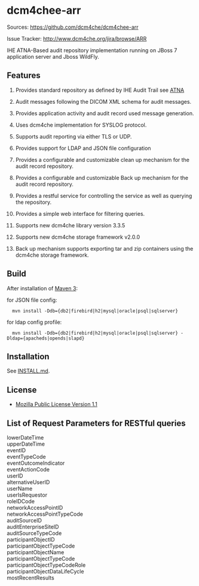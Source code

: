 dcm4chee-arr
============
Sources: https://github.com/dcm4che/dcm4chee-arr

Issue Tracker: http://www.dcm4che.org/jira/browse/ARR

IHE ATNA-Based audit repository implementation running on JBoss 7 application server and Jboss WildFly.

Features
-----
1. Provides standard repository as defined by IHE Audit Trail
see [ATNA](http://wiki.ihe.net/index.php?title=Audit_Trail_and_Node_Authentication)

  1. Audit messages following the DICOM XML schema for audit messages.

  2. Provides application activity and audit record used message generation.

  3. Uses dcm4che implementation for SYSLOG protocol.

 4. Supports audit reporting via either TLS or UDP.

2. Provides support for LDAP and JSON file configuration

3. Provides a configurable and customizable clean up mechanism for the audit record repository.

4. Provides a configurable and customizable Back up mechanism for the audit record repository.

5. Provides a restful service for controlling the service as well as querying the repository.

6. Provides a simple web interface for filtering queries.

7. Supports new dcm4che library version 3.3.5

8. Supports new dcm4che storage framework v2.0.0

9. Back up mechanism supports exporting tar and zip containers using the dcm4che storage framework.

Build
-----
After installation of [Maven 3](http://maven.apache.org):

   for JSON file config:
 
      mvn install -Ddb={db2|firebird|h2|mysql|oracle|psql|sqlserver}
      
   for ldap config profile:
  
      mvn install -Ddb={db2|firebird|h2|mysql|oracle|psql|sqlserver} -Dldap={apacheds|opends|slapd}

Installation
------------
See [INSTALL.md](https://github.com/dcm4che/dcm4chee-arr/blob/master/INSTALL.md).

License
-------
* [Mozilla Public License Version 1.1](http://www.mozilla.org/MPL/1.1/)

List of Request Parameters for RESTful queries
--------------------------------------
lowerDateTime    
upperDateTime    
eventID    
eventTypeCode  
eventOutcomeIndicator  
eventActionCode  
userID  
alternativeUserID  
userName  
userIsRequestor  
roleIDCode  
networkAccessPointID  
networkAccessPointTypeCode  
auditSourceID  
auditEnterpriseSiteID  
auditSourceTypeCode  
participantObjectID  
participantObjectTypeCode  
participantObjectName  
participantObjectTypeCode  
participantObjectTypeCodeRole  
participantObjectDataLifeCycle  
mostRecentResults  
